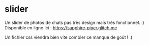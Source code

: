 # slider
Un slider de photos de chats pas très design mais très fonctionnel. :) 
Disponible en ligne ici : https://sapphire-piper.glitch.me

Un fichier css viendra bien vite combler ce manque de goût ! :)
